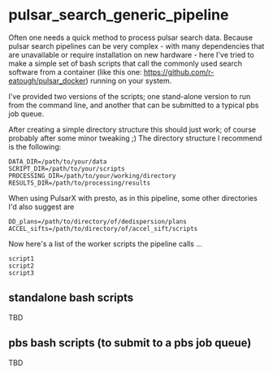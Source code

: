 # pulsar_search_generic_pipeline
Often one needs a quick method to process pulsar search data. Because pulsar search pipelines can be very complex - with many dependencies that are unavailable or require installation on new hardware - here I've tried to make a simple set of bash scripts that call the commonly used search software from a container (like this one: https://github.com/r-eatough/pulsar_docker) running on your system.

I've provided two versions of the scripts; one stand-alone version to run from the command line, and another that can be submitted to a typical pbs job queue.  

After creating a simple directory structure this should just work; of course probably after some minor tweaking ;) The directory structure I recommend is the following:

    DATA_DIR=/path/to/your/data
    SCRIPT_DIR=/path/to/your/scripts
    PROCESSING_DIR=/path/to/your/working/directory
    RESULTS_DIR=/path/to/processing/results

When using PulsarX with presto, as in this pipeline, some other directories I'd also suggest are

    DD_plans=/path/to/directory/of/dedispersion/plans
    ACCEL_sifts=/path/to/directory/of/accel_sift/scripts

Now here's a list of the worker scripts the pipeline calls ...

    script1
    script2
    script3
    


## standalone bash scripts
TBD

## pbs bash scripts (to submit to a pbs job queue)
TBD
